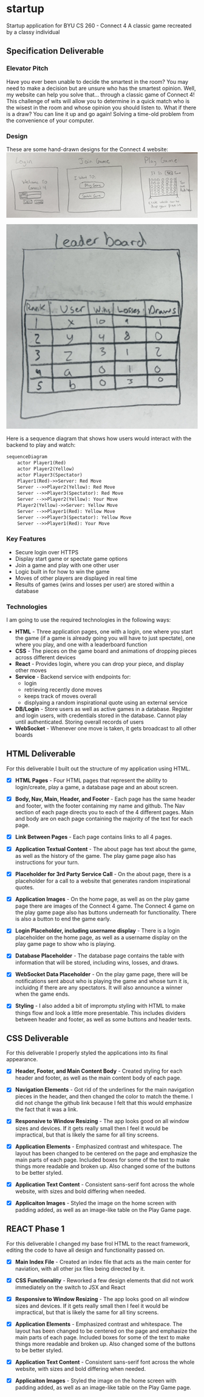 # startup
Startup application for BYU CS 260 - Connect 4
A classic game recreated by a classy individual

## Specification Deliverable
### Elevator Pitch

Have you ever been unable to decide the smartest in the room? You may need to make a decision but are unsure who has the smartest opinion. Well, my website can help you solve that... through a classic game of Connect 4! This challenge of wits will allow you to determine in a quick match who is the wisest in the room and whose opinion you should listen to. What if there is a draw? You can line it up and go again! Solving a time-old problem from the convenience of your computer.

### Design

These are some hand-drawn designs for the Connect 4 website:
![Mock](First3Images.JPG)

![Mock](Leaderboard.JPG)

Here is a sequence diagram that shows how users would interact with the backend to play and watch:

```mermaid
sequenceDiagram
    actor Player1(Red)
    actor Player2(Yellow)
    actor Player3(Spectator)
    Player1(Red)->>Server: Red Move
    Server -->>Player2(Yellow): Red Move
    Server -->>Player3(Spectator): Red Move
    Server -->>Player2(Yellow): Your Move
    Player2(Yellow)->>Server: Yellow Move
    Server -->>Player1(Red): Yellow Move
    Server -->>Player3(Spectator): Yellow Move
    Server -->>Player1(Red): Your Move
```

### Key Features
- Secure login over HTTPS
- Display start game or spectate game options
- Join a game and play with one other user
- Logic built in for how to win the game
- Moves of other players are displayed in real time
- Results of games (wins and losses per user) are stored within a database

### Technologies
I am going to use the required technologies in the following ways:

- **HTML** - Three application pages, one with a login, one where you start the game (if a game is already going you will have to just spectate), one where you play, and one with a leaderboard function
- **CSS** - The pieces on the game board and animations of dropping pieces across different devices
- **React** - Provides login, where you can drop your piece, and display other moves
- **Service** - Backend service with endpoints for:
  - login
  - retrieving recently done moves
  - keeps track of moves overall
  - displyaing a random inspirational quote using an external service
- **DB/Login** - Store users as well as active games in a database. Register and login users, with credentials stored in the database. Cannot play until authenticated. Storing overall records of users
- **WebSocket** - Whenever one move is taken, it gets broadcast to all other boards

## HTML Deliverable

For this deliverable I built out the structure of my application using HTML.

- [x] **HTML Pages** - Four HTML pages that represent the ability to login/create, play a game, a database page and an about screen.

- [x] **Body, Nav, Main, Header, and Footer** - Each page has the same header and footer, with the footer containing my name and github. The Nav section of each page directs you to each of the 4 different pages. Main and body are on each page containing the majority of the text for each page.

- [x] **Link Between Pages** - Each page contains links to all 4 pages.

- [x] **Application Textual Content** - The about page has text about the game, as well as the history of the game. The play game page also has instructions for your turn.

- [x] **Placeholder for 3rd Party Service Call** - On the about page, there is a placeholder for a call to a website that generates random inspirational quotes.

- [x] **Application Images** - On the home page, as well as on the play game page there are images of the Connect 4 game. The Connect 4 game on the play game page also has buttons underneath for functionality. There is also a button to end the game early.

- [x] **Login Placeholder, including username display** - There is a login placeholder on the home page, as well as a username display on the play game page to show who is playing.

- [x] **Database Placeholder** - The database page contains the table with information that will be stored, including wins, losses, and draws. 

- [x] **WebSocket Data Placeholder** - On the play game page, there will be notifications sent about who is playing the game and whose turn it is, incluidng if there are any spectators. It will also announce a winner when the game ends.

- [x] **Styling** - I also added a bit of impromptu styling with HTML to make things flow and look a little more presentable. This includes dividers between header and footer, as well as some buttons and header texts.

## CSS Deliverable

For this deliverable I properly styled the applications into its final appearance.

- [x] **Header, Footer, and Main Content Body** - Created styling for each header and footer, as well as the main content body of each page.

- [x] **Navigation Elements** - Got rid of the underlines for the main navigation pieces in the header, and then changed the color to match the theme. I did not change the github link because I felt that this would emphasize the fact that it was a link.

- [x] **Responsive to Window Resizing** - The app looks good on all window sizes and devices. If it gets really small then I feel it would be impractical, but that is likely the same for all tiny screens.

- [x] **Application Elements** - Emphasized contrast and whitespace. The layout has been changed to be centered on the page and emphasize the main parts of each page. Included boxes for some of the text to make things more readable and broken up. Also changed some of the buttons to be better styled.

- [x] **Application Text Content** - Consistent sans-serif font across the whole website, with sizes and bold differing when needed.

- [x] **Applicaiton Images** - Styled the image on the home screen with padding added, as well as an image-like table on the Play Game page.


## REACT Phase 1

For this deliverable I changed my base frol HTML to the react framework, editing the code to have all design and functionality passed on.

- [x] **Main Index File** - Created an index file that acts as the main center for naviation, with all other jsx files being directed by it.

- [x] **CSS Functionality** - Reworked a few design elements that did not work immediately on the switch to JSX and React

- [x] **Responsive to Window Resizing** - The app looks good on all window sizes and devices. If it gets really small then I feel it would be impractical, but that is likely the same for all tiny screens.

- [x] **Application Elements** - Emphasized contrast and whitespace. The layout has been changed to be centered on the page and emphasize the main parts of each page. Included boxes for some of the text to make things more readable and broken up. Also changed some of the buttons to be better styled.

- [x] **Application Text Content** - Consistent sans-serif font across the whole website, with sizes and bold differing when needed.

- [x] **Applicaiton Images** - Styled the image on the home screen with padding added, as well as an image-like table on the Play Game page.
